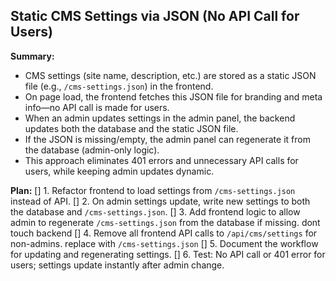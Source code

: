 ## Static CMS Settings via JSON (No API Call for Users)

**Summary:**
- CMS settings (site name, description, etc.) are stored as a static JSON file (e.g., `/cms-settings.json`) in the frontend.
- On page load, the frontend fetches this JSON file for branding and meta info—no API call is made for users.
- When an admin updates settings in the admin panel, the backend updates both the database and the static JSON file.
- If the JSON is missing/empty, the admin panel can regenerate it from the database (admin-only logic).
- This approach eliminates 401 errors and unnecessary API calls for users, while keeping admin updates dynamic.

**Plan:**
[] 1. Refactor frontend to load settings from `/cms-settings.json` instead of API.
[] 2. On admin settings update, write new settings to both the database and `/cms-settings.json`.
[] 3. Add frontend logic to allow admin to regenerate `/cms-settings.json` from the database if missing. dont touch backend
[] 4. Remove all frontend API calls to `/api/cms/settings` for non-admins. replace with `/cms-settings.json`
[] 5. Document the workflow for updating and regenerating settings.
[] 6. Test: No API call or 401 error for users; settings update instantly after admin change.

